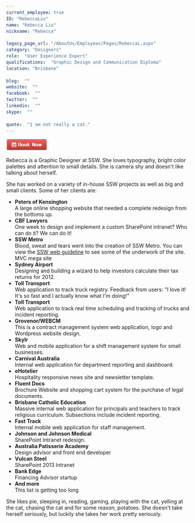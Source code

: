 ```yaml
---
current_employee: true
ID: "RebeccaLiu"
name: "Rebecca Liu"
nickname: "Rebecca"

legacy_page_url: "/AboutUs/Employees/Pages/RebeccaL.aspx"
category: "Designers"
role:  "User Experience Expert"
qualifications:  "Graphic Design and Communication Diploma"
location: "Brisbane"

blog:  ""
website:  ""
facebook:  ""
twitter:  ""
linkedin:  ""
skype:  ""

quote:  "I am not really a cat."
---
```


[![BookNow.png](./Images/Bio/BookNow.png)](http://veethere.com/With/RebeccaLiu)  

Rebecca is a Graphic Designer at SSW. She loves typography, bright color palettes and attention to small details. She is camera shy and doesn't like talking about herself.

She has worked on a variety of in-house SSW projects as well as big and small clients. Some of her clients are:

*   **Peters of Kensington**  
A large online shopping website that needed a complete redesign from the bottoms up.
*   **CBF Lawyers**  
One week to design and implement a custom SharePoint intranet? Who can do it? We can do it!
*   **SSW Metro**  
Blood, sweat and tears went into the creation of SSW Metro. You can view the 
      [SSW web guideline](http://www.ssw.com.au/ssw/consulting/typographyguide.aspx) to see some of the underwork of the site. MVC mega site
*   **Sydney Airport**  
Designing and building a wizard to help investors calculate their tax returns for 2012.
*   **Toll Transport**  
 Web application to track truck registry. Feedback from users: "I love it! It's so fast and I actually know what I'm doing!"
*   **Toll Transport**  
Web application to track real time scheduling and tracking of trucks and incident reporting.
*   **Grovenor/WEBCM**  
This is a contract management system web application, logo and Wordpress website design.
*   **Skylr**  
Web and mobile application for a shift management system for small businesses.
*   **Carnival Australia**  
Internal web application for department reporting and dashboard.
*   **eHotelier**  
Hospitality responsive news site and newsletter template.
*   **Fluent Docs**  
Brochure Website and shopping cart system for the purchase of legal documents.
*   **Brisbane Catholic Education**  
Massive internal web application for principals and teachers to track religious curriculum. Subsections include incident reporting.
*   **Fast Track**  
Internal mobile web application for staff management.
*   **Johnson and Johnson Medical**  
SharePoint Intranet redesign.
*   **Australia Patisserie Academy**  
Design advisor and front end developer
*   **Vulcan Steel**  
SharePoint 2013 Intranet
*   **Bank Edge**  
Financing Advisor startup
*   **And more**  
This list is getting too long

She likes pie, sleeping in, reading, gaming, playing with the cat, yelling at the cat, chasing the cat and for some reason, potatoes. She doesn't take herself seriously, but luckily she takes her work pretty seriously.  